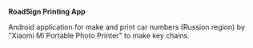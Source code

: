 **RoadSign Printing App**

Android application for make and print car numbers (Russion region) by "Xiaomi Mi Portable Photo Printer" to make key chains.
